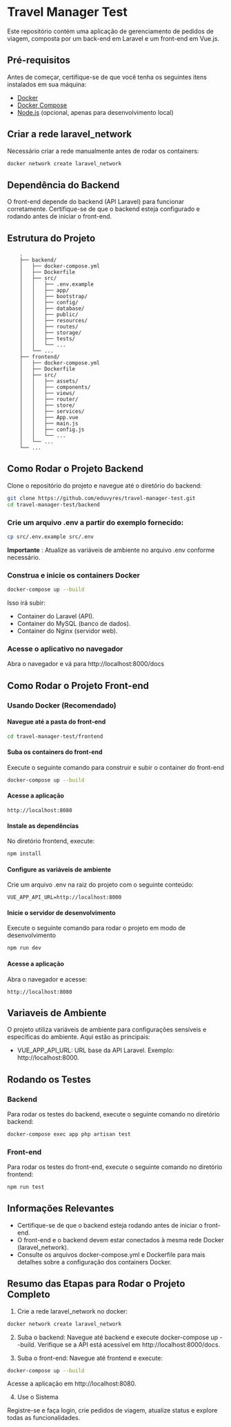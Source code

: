 # Travel Manager Test

Este repositório contém uma aplicação de gerenciamento de pedidos de viagem, composta por um back-end em Laravel e um front-end em Vue.js.

## Pré-requisitos

Antes de começar, certifique-se de que você tenha os seguintes itens instalados em sua máquina:

- [Docker](https://docs.docker.com/get-docker/)
- [Docker Compose](https://docs.docker.com/compose/install/)
- [Node.js](https://nodejs.org/) (opcional, apenas para desenvolvimento local)

## Criar a rede laravel_network

Necessário criar a rede manualmente antes de rodar os containers:

```sh
docker network create laravel_network
```

## Dependência do Backend

O front-end depende do backend (API Laravel) para funcionar corretamente. Certifique-se de que o backend esteja configurado e rodando antes de iniciar o front-end.

## Estrutura do Projeto

```text
    .
    ├── backend/
    │   ├── docker-compose.yml
    │   ├── Dockerfile
    │   ├── src/
    │   │   ├── .env.example
    │   │   ├── app/
    │   │   ├── bootstrap/
    │   │   ├── config/
    │   │   ├── database/
    │   │   ├── public/
    │   │   ├── resources/
    │   │   ├── routes/
    │   │   ├── storage/
    │   │   ├── tests/
    │   │   └── ...
    │   └── ...
    ├── frontend/
    │   ├── docker-compose.yml
    │   ├── Dockerfile
    │   ├── src/
    │   │   ├── assets/
    │   │   ├── components/
    │   │   ├── views/
    │   │   ├── router/
    │   │   ├── store/
    │   │   ├── services/
    │   │   ├── App.vue
    │   │   ├── main.js
    │   │   ├── config.js
    │   │   └── ...
    │   └── ...
    └── ...
```

## Como Rodar o Projeto Backend

Clone o repositório do projeto e navegue até o diretório do backend:

```bash
git clone https://github.com/eduvyres/travel-manager-test.git
cd travel-manager-test/backend
```

### Crie um arquivo .env a partir do exemplo fornecido:

```bash
cp src/.env.example src/.env
```

**Importante** : Atualize as variáveis de ambiente no arquivo .env conforme necessário.

### Construa e inicie os containers Docker

```bash
docker-compose up --build
```

Isso irá subir:

   - Container do Laravel (API).
   - Container do MySQL (banco de dados).
   - Container do Nginx (servidor web).

### Acesse o aplicativo no navegador

Abra o navegador e vá para http://localhost:8000/docs


## Como Rodar o Projeto Front-end

### Usando Docker (Recomendado)

#### Navegue até a pasta do front-end

```bash
cd travel-manager-test/frontend
```

#### Suba os containers do front-end

Execute o seguinte comando para construir e subir o container do front-end

```bash
docker-compose up --build
```

#### Acesse a aplicação

```text
http://localhost:8080
```

#### Instale as dependências

No diretório frontend, execute:

```bash
npm install
```

#### Configure as variáveis de ambiente

Crie um arquivo .env na raiz do projeto com o seguinte conteúdo:

```
VUE_APP_API_URL=http://localhost:8000
```

#### Inicie o servidor de desenvolvimento

Execute o seguinte comando para rodar o projeto em modo de desenvolvimento

```bash
npm run dev
```

#### Acesse a aplicação

Abra o navegador e acesse:

```
http://localhost:8080
```


## Variaveis de Ambiente

O projeto utiliza variáveis de ambiente para configurações sensíveis e específicas do ambiente. Aqui estão as principais:

- VUE_APP_API_URL: URL base da API Laravel. Exemplo: http://localhost:8000.

## Rodando os Testes

### Backend

Para rodar os testes do backend, execute o seguinte comando no diretório backend:

```bash
docker-compose exec app php artisan test
```

### Front-end

Para rodar os testes do front-end, execute o seguinte comando no diretório frontend:

```bash
npm run test
```

## Informações Relevantes

- Certifique-se de que o backend esteja rodando antes de iniciar o front-end.
- O front-end e o backend devem estar conectados à mesma rede Docker (laravel_network).
- Consulte os arquivos docker-compose.yml e Dockerfile para mais detalhes sobre a configuração dos containers Docker.


## Resumo das Etapas para Rodar o Projeto Completo
1. Crie a rede laravel_network no docker:
```bash
docker network create laravel_network
```

2. Suba o backend:
Navegue até backend e execute docker-compose up --build. Verifique se a API está acessível em http://localhost:8000/docs.

3. Suba o front-end:
Navegue até frontend e execute:
```bash
docker-compose up --build
```
Acesse a aplicação em http://localhost:8080.

4. Use o Sistema

Registre-se e faça login, crie pedidos de viagem, atualize status e explore todas as funcionalidades.

